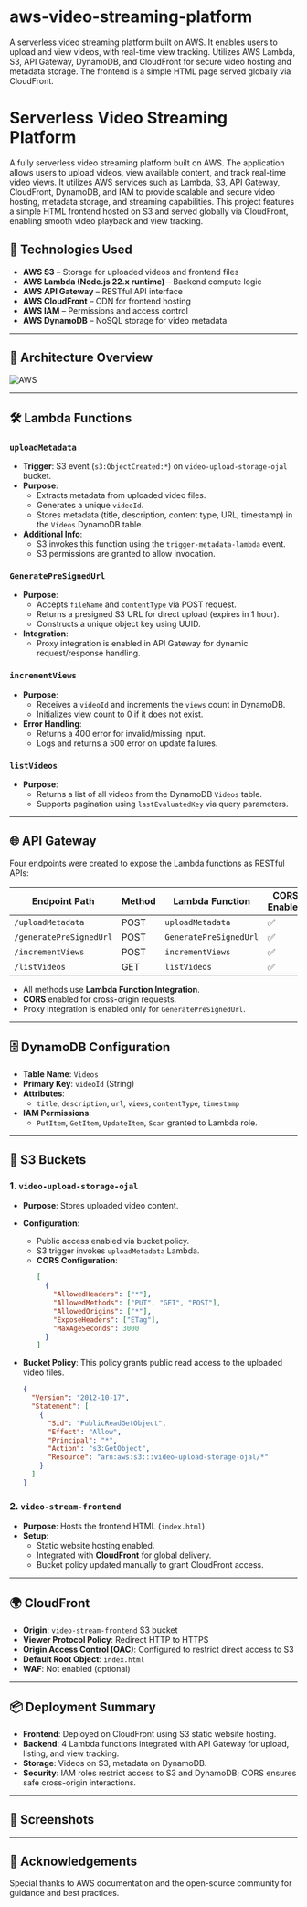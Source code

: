 # aws-video-streaming-platform
A serverless video streaming platform built on AWS. It enables users to upload and view videos, with real-time view tracking. Utilizes AWS Lambda, S3, API Gateway, DynamoDB, and CloudFront for secure video hosting and metadata storage. The frontend is a simple HTML page served globally via CloudFront.

# Serverless Video Streaming Platform

A fully serverless video streaming platform built on AWS. The application allows users to upload videos, view available content, and track real-time video views. It utilizes AWS services such as Lambda, S3, API Gateway, CloudFront, DynamoDB, and IAM to provide scalable and secure video hosting, metadata storage, and streaming capabilities. This project features a simple HTML frontend hosted on S3 and served globally via CloudFront, enabling smooth video playback and view tracking.

## 🚀 Technologies Used

- **AWS S3** – Storage for uploaded videos and frontend files
- **AWS Lambda (Node.js 22.x runtime)** – Backend compute logic
- **AWS API Gateway** – RESTful API interface
- **AWS CloudFront** – CDN for frontend hosting
- **AWS IAM** – Permissions and access control
- **AWS DynamoDB** – NoSQL storage for video metadata

---

## 🧠 Architecture Overview

![AWS](https://github.com/user-attachments/assets/cccd5a7c-5808-4bcd-8bc3-2ce8dcf5dbb7)


---

## 🛠 Lambda Functions

### `uploadMetadata`

- **Trigger**: S3 event (`s3:ObjectCreated:*`) on `video-upload-storage-ojal` bucket.
- **Purpose**: 
  - Extracts metadata from uploaded video files.
  - Generates a unique `videoId`.
  - Stores metadata (title, description, content type, URL, timestamp) in the `Videos` DynamoDB table.
- **Additional Info**:
  - S3 invokes this function using the `trigger-metadata-lambda` event.
  - S3 permissions are granted to allow invocation.

### `GeneratePreSignedUrl`

- **Purpose**:
  - Accepts `fileName` and `contentType` via POST request.
  - Returns a presigned S3 URL for direct upload (expires in 1 hour).
  - Constructs a unique object key using UUID.
- **Integration**:
  - Proxy integration is enabled in API Gateway for dynamic request/response handling.

### `incrementViews`

- **Purpose**:
  - Receives a `videoId` and increments the `views` count in DynamoDB.
  - Initializes view count to 0 if it does not exist.
- **Error Handling**:
  - Returns a 400 error for invalid/missing input.
  - Logs and returns a 500 error on update failures.

### `listVideos`

- **Purpose**:
  - Returns a list of all videos from the DynamoDB `Videos` table.
  - Supports pagination using `lastEvaluatedKey` via query parameters.

---

## 🌐 API Gateway

Four endpoints were created to expose the Lambda functions as RESTful APIs:

| Endpoint Path              | Method | Lambda Function       | CORS Enabled |
|---------------------------|--------|------------------------|--------------|
| `/uploadMetadata`         | POST   | `uploadMetadata`       | ✅           |
| `/generatePreSignedUrl`   | POST   | `GeneratePreSignedUrl` | ✅           |
| `/incrementViews`         | POST   | `incrementViews`       | ✅           |
| `/listVideos`             | GET    | `listVideos`           | ✅           |

- All methods use **Lambda Function Integration**.
- **CORS** enabled for cross-origin requests.
- Proxy integration is enabled only for `GeneratePreSignedUrl`.

---

## 🗄 DynamoDB Configuration

- **Table Name**: `Videos`
- **Primary Key**: `videoId` (String)
- **Attributes**:
  - `title`, `description`, `url`, `views`, `contentType`, `timestamp`
- **IAM Permissions**:
  - `PutItem`, `GetItem`, `UpdateItem`, `Scan` granted to Lambda role.

---

## 🧺 S3 Buckets

### 1. `video-upload-storage-ojal`

- **Purpose**: Stores uploaded video content.
- **Configuration**:
  - Public access enabled via bucket policy.
  - S3 trigger invokes `uploadMetadata` Lambda.
  - **CORS Configuration**:
    ```json
    [
      {
        "AllowedHeaders": ["*"],
        "AllowedMethods": ["PUT", "GET", "POST"],
        "AllowedOrigins": ["*"],
        "ExposeHeaders": ["ETag"],
        "MaxAgeSeconds": 3000
      }
    ]
    ```

- **Bucket Policy**:
  This policy grants public read access to the uploaded video files.

    ```json
    {
      "Version": "2012-10-17",
      "Statement": [
        {
          "Sid": "PublicReadGetObject",
          "Effect": "Allow",
          "Principal": "*",
          "Action": "s3:GetObject",
          "Resource": "arn:aws:s3:::video-upload-storage-ojal/*"
        }
      ]
    }
    ```

### 2. `video-stream-frontend`

- **Purpose**: Hosts the frontend HTML (`index.html`).
- **Setup**:
  - Static website hosting enabled.
  - Integrated with **CloudFront** for global delivery.
  - Bucket policy updated manually to grant CloudFront access.

---

## 🌍 CloudFront

- **Origin**: `video-stream-frontend` S3 bucket
- **Viewer Protocol Policy**: Redirect HTTP to HTTPS
- **Origin Access Control (OAC)**: Configured to restrict direct access to S3
- **Default Root Object**: `index.html`
- **WAF**: Not enabled (optional)

---

## 📦 Deployment Summary

- **Frontend**: Deployed on CloudFront using S3 static website hosting.
- **Backend**: 4 Lambda functions integrated with API Gateway for upload, listing, and view tracking.
- **Storage**: Videos on S3, metadata on DynamoDB.
- **Security**: IAM roles restrict access to S3 and DynamoDB; CORS ensures safe cross-origin interactions.

---

## 📸 Screenshots 

> 

---

## 🙌 Acknowledgements

Special thanks to AWS documentation and the open-source community for guidance and best practices.


